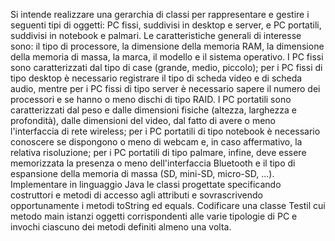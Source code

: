 Si intende realizzare una gerarchia di classi per rappresentare e gestire i seguenti tipi di oggetti: PC fissi, suddivisi in desktop e server, e PC portatili, suddivisi in notebook e palmari. Le caratteristiche generali di interesse sono: il tipo di processore, la dimensione della memoria RAM, la dimensione della memoria di massa, la marca, il modello e il sistema operativo. I PC fissi sono caratterizzati dal tipo di case (grande, medio, piccolo); per i PC fissi di tipo desktop è necessario registrare il tipo di scheda video e di scheda audio, mentre per i PC fissi di tipo server è necessario sapere il numero dei processori e se hanno o meno dischi di tipo RAID. I PC portatili sono caratterizzati dal peso e dalle dimensioni fisiche (altezza, larghezza e profondità), dalle dimensioni del video, dal fatto di avere o meno l'interfaccia di rete wireless; per i PC portatili di tipo notebook è necessario 
conoscere se dispongono o meno di webcam e, in caso affermativo, la relativa risoluzione; per i PC portatili di tipo palmare, infine, deve essere memorizzata la presenza o meno dell'interfaccia Bluetooth e il tipo di espansione della memoria di massa (SD, mini-SD, micro-SD, ...). Implementare in linguaggio Java le classi progettate specificando costruttori e metodi di accesso agli attributi e sovrascrivendo opportunamente i metodi toString ed equals. Codificare una classe Testil cui metodo main istanzi oggetti corrispondenti alle varie tipologie di PC e invochi ciascuno dei metodi definiti almeno una volta. 
